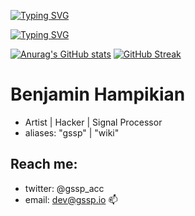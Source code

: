 <p align="center">
    <p align="left">
        <a href="https://git.io/typing-svg"><img src="https://readme-typing-svg.demolab.com?font=Futura&duration=4600&pause=2400&color=FABD2F&vCenter=true&repeat=false&width=435&lines=%5C%5C+code+is+art..." alt="Typing SVG" /></a>
    </p>
    <p align="left">
        <a href="https://git.io/typing-svg"><img src="https://readme-typing-svg.demolab.com?font=Futura&duration=4600&pause=4600&color=FABD2F&vCenter=true&repeat=false&width=435&lines=%5C%5C+this+is+a+gallery..." alt="Typing SVG" /></a>
    </p>
</p>

[![Anurag's GitHub stats](https://github-readme-stats.vercel.app/api?username=MitkoVtori&include_all_commits=true&theme=aura)](https://github.com/anuraghazra/github-readme-stats)
[![GitHub Streak](https://github-readme-streak-stats.herokuapp.com?user=gsspdev&theme=gruvbox-duo&hide_border=true&border_radius=4&card_width=540)](https://git.io/streak-stats)

# Benjamin Hampikian
- Artist | Hacker | Signal Processor
- aliases: "gssp" | "wiki"
  
## Reach me:
- twitter: @gssp_acc
- email: dev@gssp.io 📫 

